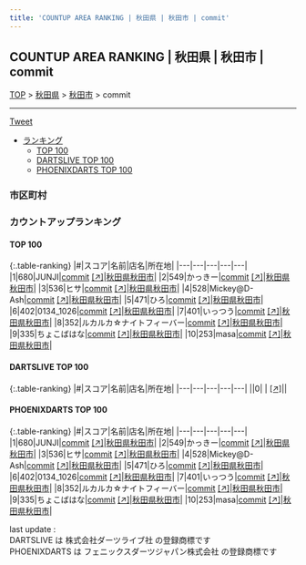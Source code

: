 ```yaml
---
title: 'COUNTUP AREA RANKING | 秋田県 | 秋田市 | commit'
---
```

## COUNTUP AREA RANKING | 秋田県 | 秋田市 | commit

[TOP](/darts/rank/) > [秋田県](/darts/rank/秋田県/) > [秋田市](/darts/rank/秋田県/秋田市/) > commit

___

<a href="https://twitter.com/share?ref_src=twsrc%5Etfw" data-text="COUNTUP AREA RANKING | 秋田県秋田市commit" class="twitter-share-button" data-hashtags="DARTSLIVE,PHOENIXDARTS,darts,ダーツ" data-show-count="false">Tweet</a>

* [ランキング](#カウントアップランキング)
    * [TOP 100](#top-100)
    * [DARTSLIVE TOP 100](#dartslive-top-100)
    * [PHOENIXDARTS TOP 100](#phoenixdarts-top-100)

### 市区町村

<ul>

</ul>

### カウントアップランキング

#### TOP 100



{:.table-ranking}
|#|スコア|名前|店名|所在地|
|---|---|---|---|---|
|1|680|<span class="rank-name-pd">JUNJI</span>|<a href="/darts/rank/shops/96392.html">commit</a> <a href="https://vs.phoenixdarts.com/jp/shop/shopDetailInfo/s_96392?s_seq=96392">[↗]</a>|<a href="/darts/rank/秋田県/秋田市">秋田県秋田市</a>|
|2|549|<span class="rank-name-pd">かっきー</span>|<a href="/darts/rank/shops/96392.html">commit</a> <a href="https://vs.phoenixdarts.com/jp/shop/shopDetailInfo/s_96392?s_seq=96392">[↗]</a>|<a href="/darts/rank/秋田県/秋田市">秋田県秋田市</a>|
|3|536|<span class="rank-name-pd">ヒサ</span>|<a href="/darts/rank/shops/96392.html">commit</a> <a href="https://vs.phoenixdarts.com/jp/shop/shopDetailInfo/s_96392?s_seq=96392">[↗]</a>|<a href="/darts/rank/秋田県/秋田市">秋田県秋田市</a>|
|4|528|<span class="rank-name-pd">Mickey@D-Ash</span>|<a href="/darts/rank/shops/96392.html">commit</a> <a href="https://vs.phoenixdarts.com/jp/shop/shopDetailInfo/s_96392?s_seq=96392">[↗]</a>|<a href="/darts/rank/秋田県/秋田市">秋田県秋田市</a>|
|5|471|<span class="rank-name-pd">ひろ</span>|<a href="/darts/rank/shops/96392.html">commit</a> <a href="https://vs.phoenixdarts.com/jp/shop/shopDetailInfo/s_96392?s_seq=96392">[↗]</a>|<a href="/darts/rank/秋田県/秋田市">秋田県秋田市</a>|
|6|402|<span class="rank-name-pd">0134_1026</span>|<a href="/darts/rank/shops/96392.html">commit</a> <a href="https://vs.phoenixdarts.com/jp/shop/shopDetailInfo/s_96392?s_seq=96392">[↗]</a>|<a href="/darts/rank/秋田県/秋田市">秋田県秋田市</a>|
|7|401|<span class="rank-name-pd">いっつう</span>|<a href="/darts/rank/shops/96392.html">commit</a> <a href="https://vs.phoenixdarts.com/jp/shop/shopDetailInfo/s_96392?s_seq=96392">[↗]</a>|<a href="/darts/rank/秋田県/秋田市">秋田県秋田市</a>|
|8|352|<span class="rank-name-pd">ルカルカ☆ナイトフィーバー</span>|<a href="/darts/rank/shops/96392.html">commit</a> <a href="https://vs.phoenixdarts.com/jp/shop/shopDetailInfo/s_96392?s_seq=96392">[↗]</a>|<a href="/darts/rank/秋田県/秋田市">秋田県秋田市</a>|
|9|335|<span class="rank-name-pd">ちょこばはな</span>|<a href="/darts/rank/shops/96392.html">commit</a> <a href="https://vs.phoenixdarts.com/jp/shop/shopDetailInfo/s_96392?s_seq=96392">[↗]</a>|<a href="/darts/rank/秋田県/秋田市">秋田県秋田市</a>|
|10|253|<span class="rank-name-pd">masa</span>|<a href="/darts/rank/shops/96392.html">commit</a> <a href="https://vs.phoenixdarts.com/jp/shop/shopDetailInfo/s_96392?s_seq=96392">[↗]</a>|<a href="/darts/rank/秋田県/秋田市">秋田県秋田市</a>|


#### DARTSLIVE TOP 100



{:.table-ranking}
|#|スコア|名前|店名|所在地|
|---|---|---|---|---|
||0|<span class="rank-name-dl"> </span>|<a href="/darts/rank/shops/.html"></a> <a href="">[↗]</a>|<a href="/darts/rank//"></a>|


#### PHOENIXDARTS TOP 100



{:.table-ranking}
|#|スコア|名前|店名|所在地|
|---|---|---|---|---|
|1|680|<span class="rank-name-pd">JUNJI</span>|<a href="/darts/rank/shops/96392.html">commit</a> <a href="https://vs.phoenixdarts.com/jp/shop/shopDetailInfo/s_96392?s_seq=96392">[↗]</a>|<a href="/darts/rank/秋田県/秋田市">秋田県秋田市</a>|
|2|549|<span class="rank-name-pd">かっきー</span>|<a href="/darts/rank/shops/96392.html">commit</a> <a href="https://vs.phoenixdarts.com/jp/shop/shopDetailInfo/s_96392?s_seq=96392">[↗]</a>|<a href="/darts/rank/秋田県/秋田市">秋田県秋田市</a>|
|3|536|<span class="rank-name-pd">ヒサ</span>|<a href="/darts/rank/shops/96392.html">commit</a> <a href="https://vs.phoenixdarts.com/jp/shop/shopDetailInfo/s_96392?s_seq=96392">[↗]</a>|<a href="/darts/rank/秋田県/秋田市">秋田県秋田市</a>|
|4|528|<span class="rank-name-pd">Mickey@D-Ash</span>|<a href="/darts/rank/shops/96392.html">commit</a> <a href="https://vs.phoenixdarts.com/jp/shop/shopDetailInfo/s_96392?s_seq=96392">[↗]</a>|<a href="/darts/rank/秋田県/秋田市">秋田県秋田市</a>|
|5|471|<span class="rank-name-pd">ひろ</span>|<a href="/darts/rank/shops/96392.html">commit</a> <a href="https://vs.phoenixdarts.com/jp/shop/shopDetailInfo/s_96392?s_seq=96392">[↗]</a>|<a href="/darts/rank/秋田県/秋田市">秋田県秋田市</a>|
|6|402|<span class="rank-name-pd">0134_1026</span>|<a href="/darts/rank/shops/96392.html">commit</a> <a href="https://vs.phoenixdarts.com/jp/shop/shopDetailInfo/s_96392?s_seq=96392">[↗]</a>|<a href="/darts/rank/秋田県/秋田市">秋田県秋田市</a>|
|7|401|<span class="rank-name-pd">いっつう</span>|<a href="/darts/rank/shops/96392.html">commit</a> <a href="https://vs.phoenixdarts.com/jp/shop/shopDetailInfo/s_96392?s_seq=96392">[↗]</a>|<a href="/darts/rank/秋田県/秋田市">秋田県秋田市</a>|
|8|352|<span class="rank-name-pd">ルカルカ☆ナイトフィーバー</span>|<a href="/darts/rank/shops/96392.html">commit</a> <a href="https://vs.phoenixdarts.com/jp/shop/shopDetailInfo/s_96392?s_seq=96392">[↗]</a>|<a href="/darts/rank/秋田県/秋田市">秋田県秋田市</a>|
|9|335|<span class="rank-name-pd">ちょこばはな</span>|<a href="/darts/rank/shops/96392.html">commit</a> <a href="https://vs.phoenixdarts.com/jp/shop/shopDetailInfo/s_96392?s_seq=96392">[↗]</a>|<a href="/darts/rank/秋田県/秋田市">秋田県秋田市</a>|
|10|253|<span class="rank-name-pd">masa</span>|<a href="/darts/rank/shops/96392.html">commit</a> <a href="https://vs.phoenixdarts.com/jp/shop/shopDetailInfo/s_96392?s_seq=96392">[↗]</a>|<a href="/darts/rank/秋田県/秋田市">秋田県秋田市</a>|


<div class="footer border-top border-gray-light mt-5 pt-3 text-right text-gray">
    last update : <span style="font-weight: italic" id="foot_last_modified"></span><br />
    DARTSLIVE は 株式会社ダーツライブ社 の登録商標です<br />
    PHOENIXDARTS は フェニックスダーツジャパン株式会社 の登録商標です<br />
</div>

<script src="https://cdnjs.cloudflare.com/ajax/libs/jquery.tablesorter/2.31.3/js/jquery.tablesorter.min.js" integrity="sha512-qzgd5cYSZcosqpzpn7zF2ZId8f/8CHmFKZ8j7mU4OUXTNRd5g+ZHBPsgKEwoqxCtdQvExE5LprwwPAgoicguNg==" crossorigin="anonymous" referrerpolicy="no-referrer"></script>
<link rel="stylesheet" href="https://cdnjs.cloudflare.com/ajax/libs/jquery.tablesorter/2.31.3/css/theme.default.min.css" integrity="sha512-wghhOJkjQX0Lh3NSWvNKeZ0ZpNn+SPVXX1Qyc9OCaogADktxrBiBdKGDoqVUOyhStvMBmJQ8ZdMHiR3wuEq8+w==" crossorigin="anonymous" referrerpolicy="no-referrer" />
<script>
$(function() {
    $(".table-ranking").tablesorter({sortList:[[0, 0]]});
    $("#foot_last_modified").text(formatDate(new Date(document.lastModified), 'yyyy-MM-dd HH:mm:ss'));
});
</script>

<script async src="https://platform.twitter.com/widgets.js" charset="utf-8"></script>
